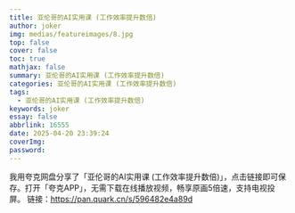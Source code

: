 ```yaml
---
title: 亚伦哥的AI实用课 (工作效率提升数倍)
author: joker
img: medias/featureimages/8.jpg
top: false
cover: false
toc: true
mathjax: false
summary: 亚伦哥的AI实用课 (工作效率提升数倍)
categories: 亚伦哥的AI实用课 (工作效率提升数倍)
tags:
  - 亚伦哥的AI实用课 (工作效率提升数倍)
keywords: joker
essay: false
abbrlink: 16555
date: 2025-04-20 23:39:24
coverImg:
password:
---
```


我用夸克网盘分享了「亚伦哥的AI实用课 (工作效率提升数倍)」，点击链接即可保存。打开「夸克APP」，无需下载在线播放视频，畅享原画5倍速，支持电视投屏。
链接：https://pan.quark.cn/s/596482e4a89d

